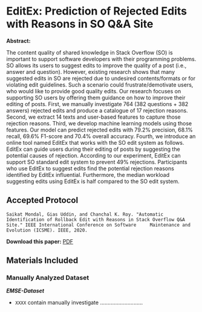 # EditEx: Prediction of Rejected Edits with Reasons in SO Q\&A Site

**Abstract:** 

The content quality of shared knowledge in Stack Overflow (SO) is important to support software developers with their programming problems. SO allows its users to suggest edits to improve the quality of a post (i.e., answer and question). However, existing research shows that many suggested edits in SO are rejected due to undesired contents/formats or for violating edit guidelines. Such a scenario could frustrate/demotivate users, who would like to provide good quality edits. Our research focuses on supporting SO users by offering them guidance on how to improve their editing of posts. First, we manually investigate 764 (382 questions + 382 answers) rejected edits and produce a catalogue of 17 rejection
reasons. Second, we extract 14 texts and user-based features to capture those rejection reasons. Third, we develop machine learning models using those features. Our model can predict rejected edits with 79.2% precision, 68.1% recall, 69.6% F1-score and 70.4% overall accuracy. Fourth, we introduce an online tool named EditEx that works with the SO edit system as follows. EditEx can guide users during their editing of posts by suggesting the potential causes of rejection. According to our experiment, EditEx can support SO standard edit system to prevent 49% rejections. Participants who use EditEx to suggest edits find the potential rejection reasons identified by EditEx influential. Furthermore, the median workload suggesting edits using EditEx is half compared to the SO edit system.

## Accepted Protocol

    Saikat Mondal, Gias Uddin, and Chanchal K. Roy. "Automatic Identification of Rollback Edit with Reasons in Stack Overflow Q&A Site." IEEE International Conference on Software     Maintenance and Evolution (ICSME). IEEE, 2020.

**Download this paper:** [PDF](https://osf.io/sjgnz)

## Materials Included

### Manually Analyzed Dataset

***EMSE-Dataset*** 

* `XXXX` contain manually investigate ............................
